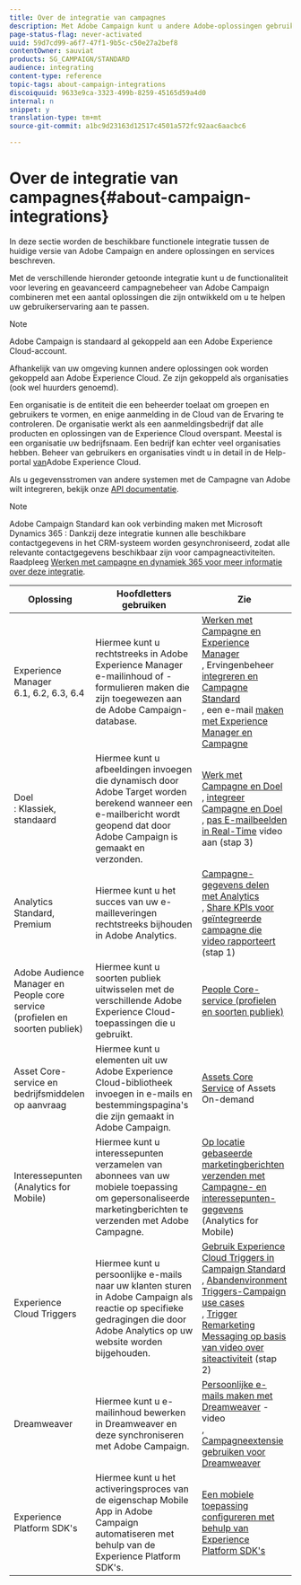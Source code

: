```yaml
---
title: Over de integratie van campagnes
description: Met Adobe Campaign kunt u andere Adobe-oplossingen gebruiken en de verschillende mogelijkheden van deze oplossingen combineren.
page-status-flag: never-activated
uuid: 59d7cd99-a6f7-47f1-9b5c-c50e27a2bef8
contentOwner: sauviat
products: SG_CAMPAIGN/STANDARD
audience: integrating
content-type: reference
topic-tags: about-campaign-integrations
discoiquuid: 9633e9ca-3323-499b-8259-45165d59a4d0
internal: n
snippet: y
translation-type: tm+mt
source-git-commit: a1bc9d23163d12517c4501a572fc92aac6aacbc6

---
```



# Over de integratie van campagnes{#about-campaign-integrations}

In deze sectie worden de beschikbare functionele integratie tussen de huidige versie van Adobe Campaign en andere oplossingen en services beschreven.

Met de verschillende hieronder getoonde integratie kunt u de functionaliteit voor levering en geavanceerd campagnebeheer van Adobe Campaign combineren met een aantal oplossingen die zijn ontwikkeld om u te helpen uw gebruikerservaring aan te passen.

>[!NOTE]
>
> Adobe Campaign is standaard al gekoppeld aan een Adobe Experience Cloud-account.

Afhankelijk van uw omgeving kunnen andere oplossingen ook worden gekoppeld aan Adobe Experience Cloud. Ze zijn gekoppeld als organisaties (ook wel huurders genoemd).

Een organisatie is de entiteit die een beheerder toelaat om groepen en gebruikers te vormen, en enige aanmelding in de Cloud van de Ervaring te controleren. De organisatie werkt als een aanmeldingsbedrijf dat alle producten en oplossingen van de Experience Cloud overspant. Meestal is een organisatie uw bedrijfsnaam. Een bedrijf kan echter veel organisaties hebben. Beheer van gebruikers en organisaties vindt u in detail in de Help-portal [van](https://marketing.adobe.com/resources/help/en_US/mcloud/organizations.html)Adobe Experience Cloud.

Als u gegevensstromen van andere systemen met de Campagne van Adobe wilt integreren, bekijk onze [API documentatie](../../api/using/about-campaign-standard-apis.md).

>[!NOTE]
>
>Adobe Campaign Standard kan ook verbinding maken met Microsoft Dynamics 365 : Dankzij deze integratie kunnen alle beschikbare contactgegevens in het CRM-systeem worden gesynchroniseerd, zodat alle relevante contactgegevens beschikbaar zijn voor campagneactiviteiten. Raadpleeg [Werken met campagne en dynamiek 365 voor meer informatie over deze integratie](../../integrating/using/working-with-campaign-standard-and-microsoft-dynamics-365.md).


<table> 
 <thead> 
  <tr> 
   <th> Oplossing<br /> </th> 
   <th> Hoofdletters gebruiken<br /> </th> 
   <th> Zie<br /> </th> 
  </tr> 
 </thead> 
 <tbody> 
  <tr> 
   <td> Experience Manager<br /> 6.1, 6.2, 6.3, 6.4<br /> </td> 
   <td> Hiermee kunt u rechtstreeks in Adobe Experience Manager e-mailinhoud of -formulieren maken die zijn toegewezen aan de Adobe Campaign-database.<br /> </td> 
   <td> 
     <a href="../../integrating/using/integrating-with-experience-manager.md">Werken met Campagne en Experience Manager</a><br/>, Ervingenbeheer <a href="https://helpx.adobe.com/experience-manager/6-4/sites/administering/using/campaignstandard.html">integreren en Campagne Standard</a> <br/>, een e-mail <a href="https://docs.campaign.adobe.com/doc/standard/getting_started/en/ACS_AEM.html">maken met Experience Manager en Campagne</a> 
    </td> 
  </tr> 
  <tr> 
   <td> Doel<br /> : Klassiek, standaard<br /> </td> 
   <td> Hiermee kunt u afbeeldingen invoegen die dynamisch door Adobe Target worden berekend wanneer een e-mailbericht wordt geopend dat door Adobe Campaign is gemaakt en verzonden.<br /> </td> 
   <td> 
    <a href="../../integrating/using/about-campaign-target-integration.md">Werk met Campagne en Doel</a> <br/>, <a href="https://marketing.adobe.com/resources/help/en_US/target/a4t/c_campaign_and_target.html">integreer Campagne en Doel</a><br/>, <a href="https://helpx.adobe.com/marketing-cloud/how-to/email-marketing.html">pas E-mailbeelden in Real-Time</a> video aan (stap 3)
    </td> 
  </tr> 
  <tr> 
   <td> Analytics<br /> Standard, Premium <br /> </td> 
   <td> Hiermee kunt u het succes van uw e-mailleveringen rechtstreeks bijhouden in Adobe Analytics.<br /> </td> 
   <td> 
    <a href="../../integrating/using/about-campaign-analytics-integration.md">Campagne-gegevens delen met Analytics</a><br/>, <a href="https://helpx.adobe.com/marketing-cloud/how-to/email-marketing.html">Share KPIs voor geïntegreerde campagne die video rapporteert</a> (stap 1)
    </td> 
  </tr> 
  <tr> 
   <td> Adobe Audience Manager en People core service (profielen en soorten publiek)<br /> </td> 
   <td> Hiermee kunt u soorten publiek uitwisselen met de verschillende Adobe Experience Cloud-toepassingen die u gebruikt.<br /> </td> 
   <td> <a href="../../integrating/using/about-campaign-audience-manager-or-people-core-service-integration.md">People Core-service (profielen en soorten publiek)</a><br /> </td> 
  </tr> 
  <tr> 
   <td> Asset Core-service en bedrijfsmiddelen op aanvraag<br /> </td> 
   <td> Hiermee kunt u elementen uit uw Adobe Experience Cloud-bibliotheek invoegen in e-mails en bestemmingspagina's die zijn gemaakt in Adobe Campaign.<br /> </td> 
   <td> <a href="../../integrating/using/working-with-campaign-and-assets-core-service.md">Assets Core Service</a> of Assets On-demand<br /> </td> 
  </tr> 
  <tr> 
   <td> Interessepunten (Analytics for Mobile)<br /> </td> 
   <td> Hiermee kunt u interessepunten verzamelen van abonnees van uw mobiele toepassing om gepersonaliseerde marketingberichten te verzenden met Adobe Campagne.<br /> </td> 
   <td> <a href="../../integrating/using/about-campaign-points-of-interest-data-integration.md">Op locatie gebaseerde marketingberichten verzenden met Campagne- en interessepunten-gegevens</a> (Analytics for Mobile)<br /> </td> 
  </tr> 
  <tr> 
   <td> Experience Cloud Triggers<br /> </td> 
   <td> Hiermee kunt u persoonlijke e-mails naar uw klanten sturen in Adobe Campaign als reactie op specifieke gedragingen die door Adobe Analytics op uw website worden bijgehouden.<br /> </td> 
   <td> 
    <a href="../../integrating/using/about-adobe-experience-cloud-triggers.md">Gebruik Experience Cloud Triggers in Campaign Standard</a><br/>, <a href="../../integrating/using/abandonment-triggers-use-cases.md">Abandenvironment Triggers-Campaign use cases</a><br/>, <a href="https://helpx.adobe.com/marketing-cloud/how-to/email-marketing.html">Trigger Remarketing Messaging op basis van video over siteactiviteit</a> (stap 2)
    </td> 
  </tr> 
  <tr> 
   <td> Dreamweaver<br /> </td> 
   <td> Hiermee kunt u e-mailinhoud bewerken in Dreamweaver en deze synchroniseren met Adobe Campaign.<br /> </td> 
   <td> 
    <a href="https://docs.adobe.com/content/help/en/campaign-learn/campaign-standard-tutorials/designing-content/email-designer/dreamweaver-integration.html">Persoonlijke e-mails maken met Dreamweaver</a> -video <br/>, <a href="https://helpx.adobe.com/dreamweaver/using/working-with-dreamweaver-and-campaign.html">Campagneextensie gebruiken voor Dreamweaver</a> 
  </td> 
  </tr> 
  <tr> 
   <td> Experience Platform SDK's<br /> </td> 
   <td> Hiermee kunt u het activeringsproces van de eigenschap Mobile App in Adobe Campaign automatiseren met behulp van de Experience Platform SDK's.<br /> </td> 
   <td> <a href="https://helpx.adobe.com/campaign/kb/configuring-app-sdk.html">Een mobiele toepassing configureren met behulp van Experience Platform SDK's</a><br /> </td> 
  </tr> 
 </tbody> 
</table>

